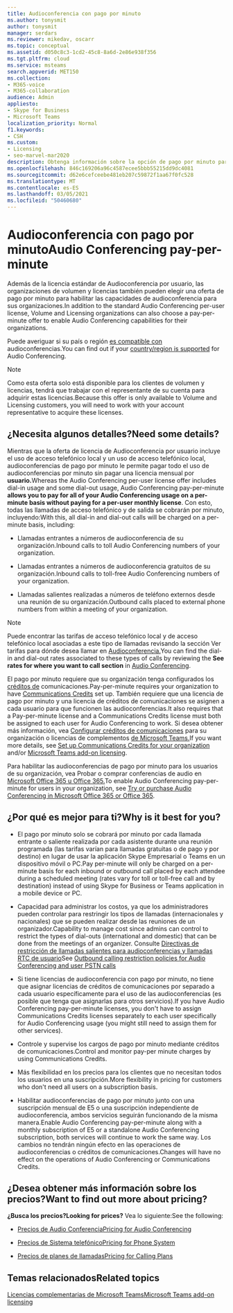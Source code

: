 ```yaml
---
title: Audioconferencia con pago por minuto
ms.author: tonysmit
author: tonysmit
manager: serdars
ms.reviewer: mikedav, oscarr
ms.topic: conceptual
ms.assetid: d050c8c3-1cd2-45c8-8a6d-2e86e938f356
ms.tgt.pltfrm: cloud
ms.service: msteams
search.appverid: MET150
ms.collection:
- M365-voice
- M365-collaboration
audience: Admin
appliesto:
- Skype for Business
- Microsoft Teams
localization_priority: Normal
f1.keywords:
- CSH
ms.custom:
- Licensing
- seo-marvel-mar2020
description: Obtenga información sobre la opción de pago por minuto para habilitar las capacidades de audioconferencia para las organizaciones que usan licencias por volumen de Microsoft.
ms.openlocfilehash: 846c169206a96c4587ecee5bbb55215dd9dc4081
ms.sourcegitcommit: d62e6cefceebe481eb207c59872f1aa67f0fc528
ms.translationtype: MT
ms.contentlocale: es-ES
ms.lasthandoff: 03/05/2021
ms.locfileid: "50460680"
---
```

# <a name="audio-conferencing-pay-per-minute"></a><span data-ttu-id="3cd7e-103">Audioconferencia con pago por minuto</span><span class="sxs-lookup"><span data-stu-id="3cd7e-103">Audio Conferencing pay-per-minute</span></span>

<span data-ttu-id="3cd7e-104">Además de la licencia estándar de Audioconferencia por usuario, las organizaciones de volumen y licencias también pueden elegir una oferta de pago por minuto para habilitar las capacidades de audioconferencia para sus organizaciones.</span><span class="sxs-lookup"><span data-stu-id="3cd7e-104">In addition to the standard Audio Conferencing per-user license, Volume and Licensing organizations can also choose a pay-per-minute offer to enable Audio Conferencing capabilities for their organizations.</span></span>
  

<span data-ttu-id="3cd7e-105">Puede averiguar si su país o región [es compatible con](country-and-region-availability-for-audio-conferencing-and-calling-plans/country-and-region-availability-for-audio-conferencing-and-calling-plans.md) audioconferencias.</span><span class="sxs-lookup"><span data-stu-id="3cd7e-105">You can find out if your [country/region is supported](country-and-region-availability-for-audio-conferencing-and-calling-plans/country-and-region-availability-for-audio-conferencing-and-calling-plans.md) for Audio Conferencing.</span></span>

  
> [!NOTE]
> <span data-ttu-id="3cd7e-106">Como esta oferta solo está disponible para los clientes de volumen y licencias, tendrá que trabajar con el representante de su cuenta para adquirir estas licencias.</span><span class="sxs-lookup"><span data-stu-id="3cd7e-106">Because this offer is only available to Volume and Licensing customers, you will need to work with your account representative to acquire these licenses.</span></span> 
  
## <a name="need-some-details"></a><span data-ttu-id="3cd7e-107">¿Necesita algunos detalles?</span><span class="sxs-lookup"><span data-stu-id="3cd7e-107">Need some details?</span></span>

<span data-ttu-id="3cd7e-108">Mientras que la oferta de licencia de Audioconferencia por usuario incluye el uso de acceso telefónico local y un uso de acceso telefónico local, audioconferencias de pago por minuto le permite pagar todo el uso de audioconferencias por minuto sin pagar una licencia mensual por **usuario.**</span><span class="sxs-lookup"><span data-stu-id="3cd7e-108">Whereas the Audio Conferencing per-user license offer includes dial-in usage and some dial-out usage, Audio Conferencing pay-per-minute **allows you to pay for all of your Audio Conferencing usage on a per-minute basis without paying for a per-user monthly license**.</span></span> <span data-ttu-id="3cd7e-109">Con esto, todas las llamadas de acceso telefónico y de salida se cobrarán por minuto, incluyendo:</span><span class="sxs-lookup"><span data-stu-id="3cd7e-109">With this, all dial-in and dial-out calls will be charged on a per-minute basis, including:</span></span>
  
- <span data-ttu-id="3cd7e-110">Llamadas entrantes a números de audioconferencia de su organización.</span><span class="sxs-lookup"><span data-stu-id="3cd7e-110">Inbound calls to toll Audio Conferencing numbers of your organization.</span></span>
    
- <span data-ttu-id="3cd7e-111">Llamadas entrantes a números de audioconferencia gratuitos de su organización.</span><span class="sxs-lookup"><span data-stu-id="3cd7e-111">Inbound calls to toll-free Audio Conferencing numbers of your organization.</span></span>
    
- <span data-ttu-id="3cd7e-112">Llamadas salientes realizadas a números de teléfono externos desde una reunión de su organización.</span><span class="sxs-lookup"><span data-stu-id="3cd7e-112">Outbound calls placed to external phone numbers from within a meeting of your organization.</span></span>
    
> [!NOTE]
> <span data-ttu-id="3cd7e-113">Puede encontrar las tarifas de acceso telefónico local y de acceso  telefónico local asociadas a este tipo de llamadas revisando la sección Ver tarifas para dónde desea llamar en [Audioconferencia.](https://products.office.com/microsoft-teams/online-meeting-solutions#Rates)</span><span class="sxs-lookup"><span data-stu-id="3cd7e-113">You can find the dial-in and dial-out rates associated to these types of calls by reviewing the **See rates for where you want to call section** in [Audio Conferencing](https://products.office.com/microsoft-teams/online-meeting-solutions#Rates).</span></span>
  
<span data-ttu-id="3cd7e-114">El pago por minuto requiere que su organización tenga configurados los [créditos de](what-are-communications-credits.md) comunicaciones.</span><span class="sxs-lookup"><span data-stu-id="3cd7e-114">Pay-per-minute requires your organization to have [Communications Credits](what-are-communications-credits.md) set up.</span></span> <span data-ttu-id="3cd7e-115">También requiere que una licencia de pago por minuto y una licencia de créditos de comunicaciones se asignen a cada usuario para que funcionen las audioconferencias.</span><span class="sxs-lookup"><span data-stu-id="3cd7e-115">It also requires that a Pay-per-minute license and a Communications Credits license must both be assigned to each user for Audio Conferencing to work.</span></span> <span data-ttu-id="3cd7e-116">Si desea obtener más información, vea [Configurar créditos de comunicaciones](set-up-communications-credits-for-your-organization.md) para su organización o licencias de complementos [de Microsoft Teams.](https://docs.microsoft.com/microsoftteams/teams-add-on-licensing/microsoft-teams-add-on-licensing)</span><span class="sxs-lookup"><span data-stu-id="3cd7e-116">If you want more details, see [Set up Communications Credits for your organization](set-up-communications-credits-for-your-organization.md) and/or [Microsoft Teams add-on licensing](https://docs.microsoft.com/microsoftteams/teams-add-on-licensing/microsoft-teams-add-on-licensing).</span></span>
  
<span data-ttu-id="3cd7e-117">Para habilitar las audioconferencias de pago por minuto para los usuarios de su organización, vea Probar o comprar conferencias de audio en [Microsoft Office 365 u Office 365.](try-or-purchase-audio-conferencing-in-office-365-for-teams.md)</span><span class="sxs-lookup"><span data-stu-id="3cd7e-117">To enable Audio Conferencing pay-per-minute for users in your organization, see [Try or purchase Audio Conferencing in Microsoft Office 365 or Office 365](try-or-purchase-audio-conferencing-in-office-365-for-teams.md).</span></span>

## <a name="why-is-it-best-for-you"></a><span data-ttu-id="3cd7e-118">¿Por qué es mejor para ti?</span><span class="sxs-lookup"><span data-stu-id="3cd7e-118">Why is it best for you?</span></span>

- <span data-ttu-id="3cd7e-119">El pago por minuto solo se cobrará por minuto por cada llamada entrante o saliente realizada por cada asistente durante una reunión programada (las tarifas varían para llamadas gratuitas o de pago y por destino) en lugar de usar la aplicación Skype Empresarial o Teams en un dispositivo móvil o PC.</span><span class="sxs-lookup"><span data-stu-id="3cd7e-119">Pay per-minute will only be charged on a per-minute basis for each inbound or outbound call placed by each attendee during a scheduled meeting (rates vary for toll or toll-free call and by destination) instead of using Skype for Business or Teams application in a mobile device or PC.</span></span>

- <span data-ttu-id="3cd7e-120">Capacidad para administrar los costos, ya que los administradores pueden controlar para restringir los tipos de llamadas (internacionales y nacionales) que se pueden realizar desde las reuniones de un organizador.</span><span class="sxs-lookup"><span data-stu-id="3cd7e-120">Capability to manage cost since admins can control to restrict the types of dial-outs (international and domestic) that can be done from the meetings of an organizer.</span></span> <span data-ttu-id="3cd7e-121">Consulte [Directivas de restricción de llamadas salientes para audioconferencias y llamadas RTC de usuario](/microsoftteams/outbound-calling-restriction-policies)</span><span class="sxs-lookup"><span data-stu-id="3cd7e-121">See [Outbound calling restriction policies for Audio Conferencing and user PSTN calls](/microsoftteams/outbound-calling-restriction-policies)</span></span>

- <span data-ttu-id="3cd7e-122">Si tiene licencias de audioconferencia con pago por minuto, no tiene que asignar licencias de créditos de comunicaciones por separado a cada usuario específicamente para el uso de las audioconferencias (es posible que tenga que asignarlas para otros servicios).</span><span class="sxs-lookup"><span data-stu-id="3cd7e-122">If you have Audio Conferencing pay-per-minute licenses, you don't have to assign Communications Credits licenses separately to each user specifically for Audio Conferencing usage (you might still need to assign them for other services).</span></span>

- <span data-ttu-id="3cd7e-123">Controle y supervise los cargos de pago por minuto mediante créditos de comunicaciones.</span><span class="sxs-lookup"><span data-stu-id="3cd7e-123">Control and monitor pay-per minute charges by using Communications Credits.</span></span>

- <span data-ttu-id="3cd7e-124">Más flexibilidad en los precios para los clientes que no necesitan todos los usuarios en una suscripción.</span><span class="sxs-lookup"><span data-stu-id="3cd7e-124">More flexibility in pricing for customers who don't need all users on a subscription basis.</span></span> 

- <span data-ttu-id="3cd7e-125">Habilitar audioconferencias de pago por minuto junto con una suscripción mensual de E5 o una suscripción independiente de audioconferencia, ambos servicios seguirán funcionando de la misma manera.</span><span class="sxs-lookup"><span data-stu-id="3cd7e-125">Enable Audio Conferencing pay-per-minute along with a monthly subscription of E5 or a standalone Audio Conferencing subscription, both services will continue to work the same way.</span></span> <span data-ttu-id="3cd7e-126">Los cambios no tendrán ningún efecto en las operaciones de audioconferencias o créditos de comunicaciones.</span><span class="sxs-lookup"><span data-stu-id="3cd7e-126">Changes will have no effect on the operations of Audio Conferencing or Communications Credits.</span></span>
  
## <a name="want-to-find-out-more-about-pricing"></a><span data-ttu-id="3cd7e-127">¿Desea obtener más información sobre los precios?</span><span class="sxs-lookup"><span data-stu-id="3cd7e-127">Want to find out more about pricing?</span></span>

 <span data-ttu-id="3cd7e-128">**¿Busca los precios?**</span><span class="sxs-lookup"><span data-stu-id="3cd7e-128">**Looking for prices?**</span></span> <span data-ttu-id="3cd7e-129">Vea lo siguiente:</span><span class="sxs-lookup"><span data-stu-id="3cd7e-129">See the following:</span></span>
  
- [<span data-ttu-id="3cd7e-130">Precios de Audio Conferencia</span><span class="sxs-lookup"><span data-stu-id="3cd7e-130">Pricing for Audio Conferencing</span></span>](https://go.microsoft.com/fwlink/?linkid=799762&clcid=0x409)
    
- [<span data-ttu-id="3cd7e-131">Precios de Sistema telefónico</span><span class="sxs-lookup"><span data-stu-id="3cd7e-131">Pricing for Phone System</span></span>](https://go.microsoft.com/fwlink/?linkid=799761&clcid=0x409)
    
- [<span data-ttu-id="3cd7e-132">Precios de planes de llamadas</span><span class="sxs-lookup"><span data-stu-id="3cd7e-132">Pricing for Calling Plans</span></span>](https://go.microsoft.com/fwlink/?linkid=799763)
    
## <a name="related-topics"></a><span data-ttu-id="3cd7e-133">Temas relacionados</span><span class="sxs-lookup"><span data-stu-id="3cd7e-133">Related topics</span></span>
  
[<span data-ttu-id="3cd7e-134">Licencias complementarias de Microsoft Teams</span><span class="sxs-lookup"><span data-stu-id="3cd7e-134">Microsoft Teams add-on licensing</span></span>](https://docs.microsoft.com/microsoftteams/teams-add-on-licensing/microsoft-teams-add-on-licensing)
  
  
 
